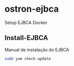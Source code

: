 # ostron-ejbca
Setup EJBCA Docker

## Install-EJBCA

Manual de instalação do EJBCA

```sh
sudo yum check-update
```

